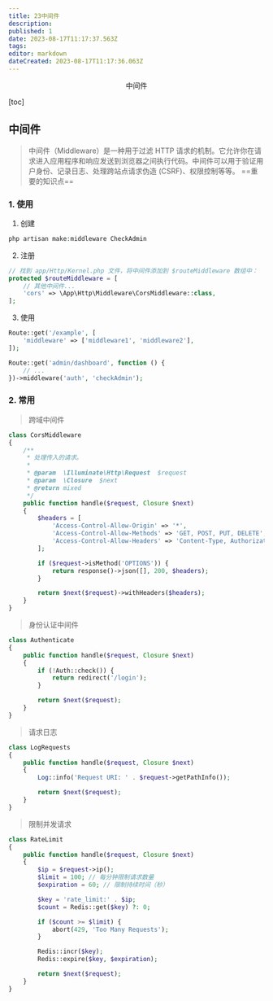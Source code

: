 ```yaml
---
title: 23中间件
description: 
published: 1
date: 2023-08-17T11:17:37.563Z
tags: 
editor: markdown
dateCreated: 2023-08-17T11:17:36.063Z
---
```


<center>中间件</center>





[toc]







## 中间件

> 中间件（Middleware）是一种用于过滤 HTTP 请求的机制。它允许你在请求进入应用程序和响应发送到浏览器之间执行代码。中间件可以用于验证用户身份、记录日志、处理跨站点请求伪造 (CSRF)、权限控制等等。 ==重要的知识点==





### 1. 使用

1. 创建

```php
php artisan make:middleware CheckAdmin
```

2. 注册

```php
// 找到 app/Http/Kernel.php 文件，将中间件添加到 $routeMiddleware 数组中：
protected $routeMiddleware = [
    // 其他中间件...
    'cors' => \App\Http\Middleware\CorsMiddleware::class,
];
```

3. 使用

```php
Route::get('/example', [
    'middleware' => ['middleware1', 'middleware2'],
]);

Route::get('admin/dashboard', function () {
    // ...
})->middleware('auth', 'checkAdmin');
```





### 2. 常用

> 跨域中间件

```php
class CorsMiddleware
{
    /**
     * 处理传入的请求。
     *
     * @param  \Illuminate\Http\Request  $request
     * @param  \Closure  $next
     * @return mixed
     */
    public function handle($request, Closure $next)
    {
        $headers = [
            'Access-Control-Allow-Origin' => '*',
            'Access-Control-Allow-Methods' => 'GET, POST, PUT, DELETE',
            'Access-Control-Allow-Headers' => 'Content-Type, Authorization',
        ];

        if ($request->isMethod('OPTIONS')) {
            return response()->json([], 200, $headers);
        }

        return $next($request)->withHeaders($headers);
    }
}
```

> 身份认证中间件

```php
class Authenticate
{
    public function handle($request, Closure $next)
    {
        if (!Auth::check()) {
            return redirect('/login');
        }

        return $next($request);
    }
}
```

> 请求日志

```php
class LogRequests
{
    public function handle($request, Closure $next)
    {
        Log::info('Request URI: ' . $request->getPathInfo());

        return $next($request);
    }
}
```

> 限制并发请求

```php
class RateLimit
{
    public function handle($request, Closure $next)
    {
        $ip = $request->ip();
        $limit = 100; // 每分钟限制请求数量
        $expiration = 60; // 限制持续时间（秒）

        $key = 'rate_limit:' . $ip;
        $count = Redis::get($key) ?: 0;

        if ($count >= $limit) {
            abort(429, 'Too Many Requests');
        }

        Redis::incr($key);
        Redis::expire($key, $expiration);

        return $next($request);
    }
}
```








